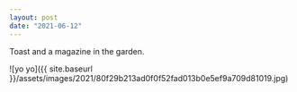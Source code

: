 ```yaml
---
layout: post
date: "2021-06-12"
---
```


Toast and a magazine in the garden.

![yo yo]({{ site.baseurl }}/assets/images/2021/80f29b213ad0f0f52fad013b0e5ef9a709d81019.jpg)
